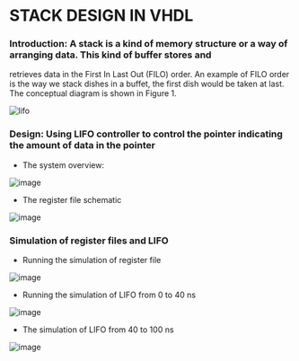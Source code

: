 # STACK DESIGN IN VHDL

### Introduction: A stack is a kind of memory structure or a way of arranging data. This kind of buffer stores and
retrieves data in the First In Last Out (FILO) order. An example of FILO order is the way we
stack dishes in a buffet, the first dish would be taken at last. The conceptual diagram is shown
in Figure 1.

![lifo](https://user-images.githubusercontent.com/60360984/121120255-34ae1d00-c7eb-11eb-89d1-78dac3b6e6ea.png)


### Design: Using LIFO controller to control the pointer indicating the amount of data in the pointer
  
  - The system overview:
  
![image](https://user-images.githubusercontent.com/60360984/121120366-658e5200-c7eb-11eb-91b4-2859f31e3ee1.png)
  
  - The register file schematic

![image](https://user-images.githubusercontent.com/60360984/121120431-848ce400-c7eb-11eb-8270-7fac4181ba2d.png)

### Simulation of register files and LIFO 
  
  - Running the simulation of register file

![image](https://user-images.githubusercontent.com/60360984/121120479-9cfcfe80-c7eb-11eb-96ca-1adb81dabbea.png)
  
  - Running the simulation of LIFO from 0 to 40 ns

![image](https://user-images.githubusercontent.com/60360984/121120545-c3bb3500-c7eb-11eb-9539-04cc9bc2fdff.png)
  
  - The simulation of LIFO from 40 to 100 ns

![image](https://user-images.githubusercontent.com/60360984/121120584-db92b900-c7eb-11eb-83c4-759d15ec40ca.png)

